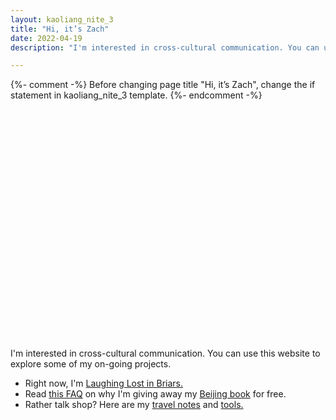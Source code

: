 ```yaml
---
layout: kaoliang_nite_3
title: "Hi, it’s Zach"
date: 2022-04-19
description: "I'm interested in cross-cultural communication. You can use this website to explore some of my on-going projects."

---
```



{%- comment -%}
Before changing page title "Hi, it’s Zach", change the if statement in kaoliang_nite_3 template. 
{%- endcomment -%}


<svg id="orb-pulse" role="img" style="margin: 3em 0;" version="1.1"
xmlns="http://www.w3.org/2000/svg"
xmlns:xlink="http://www.w3.org/1999/xlink"
xml:space="preserve" viewBox="0 0 720 405" preserveAspectRatio="xMidYMid">
<title id="orb-pulseTitle">Orb pulses on and off among scattered orbs</title>
<defs>
<linearGradient id="Gradient1">
<stop class="stop1" offset="30%" />
<stop class="stop2" offset="100%" />
</linearGradient>
<linearGradient id="Gradient2">
<stop class="stop3" offset="20%" />
<stop class="stop4" offset="100%" />
</linearGradient>
<linearGradient id="Gradient3">
<stop class="stop5" offset="40%" />
<stop class="stop6" offset="100%" />
</linearGradient>
<style type="text/css">
<![CDATA[
.dot1 { fill: url(#Gradient1); }
.dot2 { fill: url(#Gradient2); }
.dot3 { fill: url(#Gradient3); }
.stop1 { stop-color: currentColor; stop-opacity: 1; }
.stop2 { stop-color: currentColor; stop-opacity: 0.7; }
.stop3 { stop-color: #268bd2; stop-opacity: 1; }
.stop4 { stop-color: #268bd2; stop-opacity: 0.3; }
.stop5 { stop-color: #268bd2; stop-opacity: 1; }
.stop6 { stop-color: #268bd2; stop-opacity: 0.3; } 
]]></style>
</defs>
<rect id="rect1" opacity="0" width="720" height="405"/>
<circle class="dot1" cx="50" cy="80" r="5" />
<circle class="dot1" cx="100" cy="190" r="5" />
<circle class="dot1" cx="170" cy="160" r="7" />
<circle class="dot1" cx="130" cy="250" r="18" />
<circle class="dot1" cx="270" cy="280" r="7" />
<circle class="dot1" cx="20" cy="290" r="10" />
<circle class="dot1" cx="210" cy="330" r="3" />
<circle class="dot2" cx="320" cy="120" r="7" />
<circle class="dot2" cx="690" cy="310" r="12" />
<circle class="dot3" opacity="0.8" cx="100" cy="310" r="5">
<animate attributeName="opacity" values="0.1;0.5;0.8;0.3;0.1" begin="0s" dur="8s" repeatCount="indefinite" />
</circle>
</svg>



I'm interested in cross-cultural communication. You can use this website to explore some of my on-going projects.

+ Right now, I'm [Laughing Lost in Briars.]
+ Read [this FAQ] on why I'm giving away my [Beijing book] for free.
+ Rather talk shop? Here are my [travel notes] and [tools.]


[Laughing Lost in Briars.]: https://www.zachmccabe.com/briars

[this FAQ]: https://www.zachmccabe.com/beijing/faq#why-is-this-book-free

[Beijing book]: https://www.zachmccabe.com/beijing

[travel notes]: https://www.zachmccabe.com/travel

[tools.]: https://www.zachmccabe.com/tools
